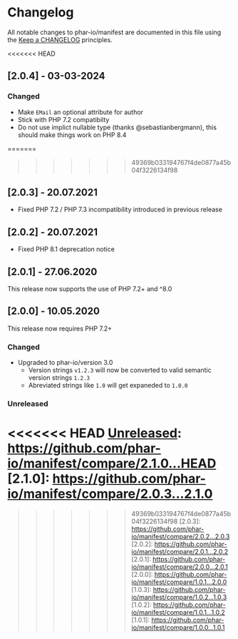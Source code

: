 # Changelog

All notable changes to phar-io/manifest are documented in this file using the [Keep a CHANGELOG](http://keepachangelog.com/) principles.

<<<<<<< HEAD
## [2.0.4] - 03-03-2024

### Changed

- Make `EMail` an optional attribute for author
- Stick with PHP 7.2 compatibilty 
- Do not use implict nullable type (thanks @sebastianbergmann), this should make things work on PHP 8.4

=======
>>>>>>> 49369b033194767f4de0877a45b04f3226134f98
## [2.0.3] - 20.07.2021

- Fixed PHP 7.2 / PHP 7.3 incompatibility introduced in previous release

## [2.0.2] - 20.07.2021

- Fixed PHP 8.1 deprecation notice

## [2.0.1] - 27.06.2020

This release now supports the use of PHP 7.2+ and ^8.0

## [2.0.0] - 10.05.2020

This release now requires PHP 7.2+

### Changed

- Upgraded to phar-io/version 3.0
    - Version strings `v1.2.3` will now be converted to valid semantic version strings `1.2.3`
    - Abreviated strings like `1.0` will get expaneded to `1.0.0`  

### Unreleased

<<<<<<< HEAD
[Unreleased]: https://github.com/phar-io/manifest/compare/2.1.0...HEAD
[2.1.0]: https://github.com/phar-io/manifest/compare/2.0.3...2.1.0
=======
[Unreleased]: https://github.com/phar-io/manifest/compare/2.0.3...HEAD
>>>>>>> 49369b033194767f4de0877a45b04f3226134f98
[2.0.3]: https://github.com/phar-io/manifest/compare/2.0.2...2.0.3
[2.0.2]: https://github.com/phar-io/manifest/compare/2.0.1...2.0.2
[2.0.1]: https://github.com/phar-io/manifest/compare/2.0.0...2.0.1
[2.0.0]: https://github.com/phar-io/manifest/compare/1.0.1...2.0.0
[1.0.3]: https://github.com/phar-io/manifest/compare/1.0.2...1.0.3
[1.0.2]: https://github.com/phar-io/manifest/compare/1.0.1...1.0.2
[1.0.1]: https://github.com/phar-io/manifest/compare/1.0.0...1.0.1
